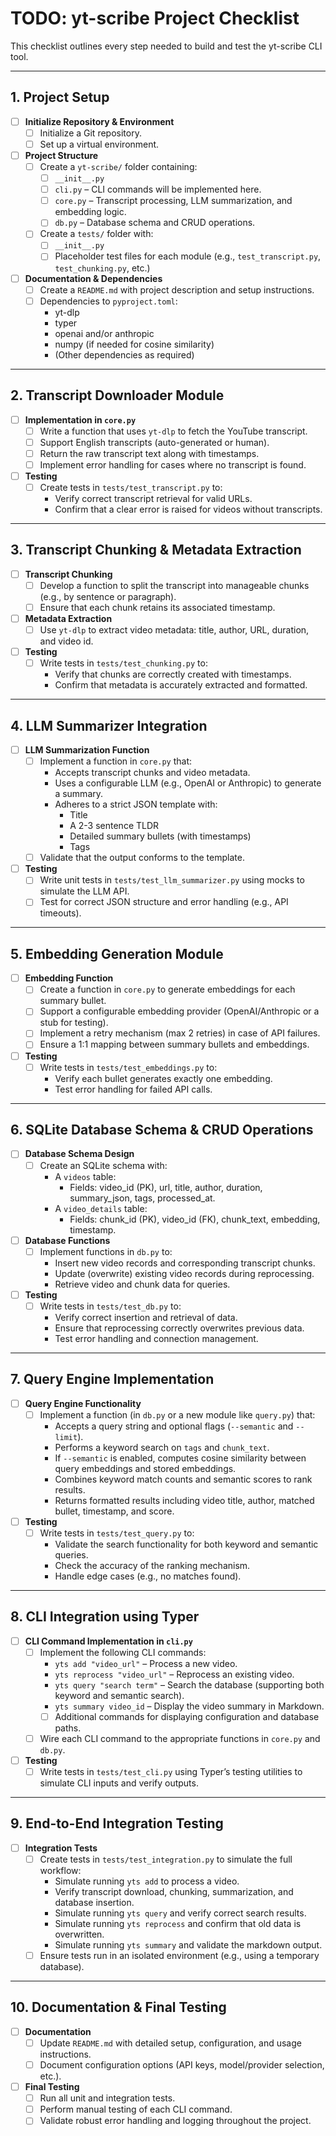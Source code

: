 # TODO: yt-scribe Project Checklist

This checklist outlines every step needed to build and test the yt-scribe CLI tool.

---

## 1. Project Setup
- [ ] **Initialize Repository & Environment**
  - [ ] Initialize a Git repository.
  - [ ] Set up a virtual environment.
- [ ] **Project Structure**
  - [ ] Create a `yt-scribe/` folder containing:
    - [ ] `__init__.py`
    - [ ] `cli.py` – CLI commands will be implemented here.
    - [ ] `core.py` – Transcript processing, LLM summarization, and embedding logic.
    - [ ] `db.py` – Database schema and CRUD operations.
  - [ ] Create a `tests/` folder with:
    - [ ] `__init__.py`
    - [ ] Placeholder test files for each module (e.g., `test_transcript.py`, `test_chunking.py`, etc.)
- [ ] **Documentation & Dependencies**
  - [ ] Create a `README.md` with project description and setup instructions.
  - [ ] Dependencies to `pyproject.toml`:
    - yt-dlp
    - typer
    - openai and/or anthropic
    - numpy (if needed for cosine similarity)
    - (Other dependencies as required)

---

## 2. Transcript Downloader Module
- [ ] **Implementation in `core.py`**
  - [ ] Write a function that uses `yt-dlp` to fetch the YouTube transcript.
  - [ ] Support English transcripts (auto-generated or human).
  - [ ] Return the raw transcript text along with timestamps.
  - [ ] Implement error handling for cases where no transcript is found.
- [ ] **Testing**
  - [ ] Create tests in `tests/test_transcript.py` to:
    - Verify correct transcript retrieval for valid URLs.
    - Confirm that a clear error is raised for videos without transcripts.

---

## 3. Transcript Chunking & Metadata Extraction
- [ ] **Transcript Chunking**
  - [ ] Develop a function to split the transcript into manageable chunks (e.g., by sentence or paragraph).
  - [ ] Ensure that each chunk retains its associated timestamp.
- [ ] **Metadata Extraction**
  - [ ] Use `yt-dlp` to extract video metadata: title, author, URL, duration, and video id.
- [ ] **Testing**
  - [ ] Write tests in `tests/test_chunking.py` to:
    - Verify that chunks are correctly created with timestamps.
    - Confirm that metadata is accurately extracted and formatted.

---

## 4. LLM Summarizer Integration
- [ ] **LLM Summarization Function**
  - [ ] Implement a function in `core.py` that:
    - Accepts transcript chunks and video metadata.
    - Uses a configurable LLM (e.g., OpenAI or Anthropic) to generate a summary.
    - Adheres to a strict JSON template with:
      - Title
      - A 2-3 sentence TLDR
      - Detailed summary bullets (with timestamps)
      - Tags
  - [ ] Validate that the output conforms to the template.
- [ ] **Testing**
  - [ ] Write unit tests in `tests/test_llm_summarizer.py` using mocks to simulate the LLM API.
  - [ ] Test for correct JSON structure and error handling (e.g., API timeouts).

---

## 5. Embedding Generation Module
- [ ] **Embedding Function**
  - [ ] Create a function in `core.py` to generate embeddings for each summary bullet.
  - [ ] Support a configurable embedding provider (OpenAI/Anthropic or a stub for testing).
  - [ ] Implement a retry mechanism (max 2 retries) in case of API failures.
  - [ ] Ensure a 1:1 mapping between summary bullets and embeddings.
- [ ] **Testing**
  - [ ] Write tests in `tests/test_embeddings.py` to:
    - Verify each bullet generates exactly one embedding.
    - Test error handling for failed API calls.

---

## 6. SQLite Database Schema & CRUD Operations
- [ ] **Database Schema Design**
  - [ ] Create an SQLite schema with:
    - A `videos` table:
      - Fields: video_id (PK), url, title, author, duration, summary_json, tags, processed_at.
    - A `video_details` table:
      - Fields: chunk_id (PK), video_id (FK), chunk_text, embedding, timestamp.
- [ ] **Database Functions**
  - [ ] Implement functions in `db.py` to:
    - Insert new video records and corresponding transcript chunks.
    - Update (overwrite) existing video records during reprocessing.
    - Retrieve video and chunk data for queries.
- [ ] **Testing**
  - [ ] Write tests in `tests/test_db.py` to:
    - Verify correct insertion and retrieval of data.
    - Ensure that reprocessing correctly overwrites previous data.
    - Test error handling and connection management.

---

## 7. Query Engine Implementation
- [ ] **Query Engine Functionality**
  - [ ] Implement a function (in `db.py` or a new module like `query.py`) that:
    - Accepts a query string and optional flags (`--semantic` and `--limit`).
    - Performs a keyword search on `tags` and `chunk_text`.
    - If `--semantic` is enabled, computes cosine similarity between query embeddings and stored embeddings.
    - Combines keyword match counts and semantic scores to rank results.
    - Returns formatted results including video title, author, matched bullet, timestamp, and score.
- [ ] **Testing**
  - [ ] Write tests in `tests/test_query.py` to:
    - Validate the search functionality for both keyword and semantic queries.
    - Check the accuracy of the ranking mechanism.
    - Handle edge cases (e.g., no matches found).

---

## 8. CLI Integration using Typer
- [ ] **CLI Command Implementation in `cli.py`**
  - [ ] Implement the following CLI commands:
    - `yts add "video_url"` – Process a new video.
    - `yts reprocess "video_url"` – Reprocess an existing video.
    - `yts query "search term"` – Search the database (supporting both keyword and semantic search).
    - `yts summary video_id` – Display the video summary in Markdown.
    - [ ] Additional commands for displaying configuration and database paths.
  - [ ] Wire each CLI command to the appropriate functions in `core.py` and `db.py`.
- [ ] **Testing**
  - [ ] Write tests in `tests/test_cli.py` using Typer’s testing utilities to simulate CLI inputs and verify outputs.

---

## 9. End-to-End Integration Testing
- [ ] **Integration Tests**
  - [ ] Create tests in `tests/test_integration.py` to simulate the full workflow:
    - Simulate running `yts add` to process a video.
    - Verify transcript download, chunking, summarization, and database insertion.
    - Simulate running `yts query` and verify correct search results.
    - Simulate running `yts reprocess` and confirm that old data is overwritten.
    - Simulate running `yts summary` and validate the markdown output.
  - [ ] Ensure tests run in an isolated environment (e.g., using a temporary database).

---

## 10. Documentation & Final Testing
- [ ] **Documentation**
  - [ ] Update `README.md` with detailed setup, configuration, and usage instructions.
  - [ ] Document configuration options (API keys, model/provider selection, etc.).
- [ ] **Final Testing**
  - [ ] Run all unit and integration tests.
  - [ ] Perform manual testing of each CLI command.
  - [ ] Validate robust error handling and logging throughout the project.
